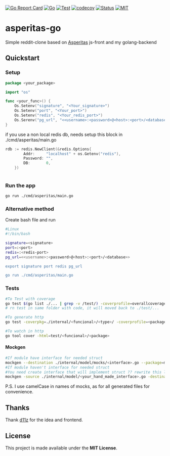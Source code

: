 [![Go Report Card](https://goreportcard.com/badge/github.com/Totus-Floreo/asperitas-on-go)](https://goreportcard.com/report/github.com/Totus-Floreo/asperitas-on-go)
[![Go](https://github.com/Totus-Floreo/asperitas-on-go/actions/workflows/go.yml/badge.svg)](https://github.com/Totus-Floreo/asperitas/blob/main/.github/workflows/go.yml)
[![Test](https://github.com/Totus-Floreo/asperitas-on-go/actions/workflows/test.yml/badge.svg)](https://github.com/Totus-Floreo/asperitas/blob/main/.github/workflows/test.yml)
[![codecov](https://codecov.io/gh/Totus-Floreo/asperitas-on-go/branch/main/graph/badge.svg?token=X9I4VJAFRC)](https://codecov.io/gh/Totus-Floreo/asperitas-on-go)
[![Status](https://badgen.net/badge/status/indevelopment/blue?icon=github)](https://github.com/Totus-Floreo/asperitas-on-go)
[![MIT](https://badgen.net/badge/license/MIT/blue)](https://github.com/Totus-Floreo/asperitas-on-go/blob/main/LICENSE)

# asperitas-go
Simple reddit-clone based on [Asperitas](https://github.com/d11z/asperitas) js-front and my golang-backend

## Quickstart

### Setup
```go
package <your_package>

import "os"

func <your_func>() {
    Os.Setenv("signature", "<Your_signature>")
    Os.Setenv("port", "<Your_port>")
    Os.Setenv("redis", "<Your_redis_port>")
	Os.Serenv("pg_url", "<<username>:<password>@<host>:<port>/<database>>")
}
```
if you use a non local redis db, needs setup this block in ./cmd/asperitas/main.go
```go
rdb := redis.NewClient(&redis.Options{
		Addr:     "localhost" + os.Getenv("redis"),
		Password: "",
		DB:       0,
	})
    
```
### Run the app
```sh
go run ./cmd/asperitas/main.go
```
### Alternative method

Create bash file and run

```sh
#Linux
#!/bin/bash

signature=<signature>
port=:<port>
redis=:<redis-port>
pg_url=<<username>:<password>@<host>:<port>/<database>>

export signature port redis pg_url

go run ./cmd/asperitas/main.go
```

### Tests
```sh
#To Test with coverage
go test $(go list ./... | grep -v /test/) -coverprofile=overallcoverage ./...
# rn test in same folder with code, it will moved back to ./test/...

#To generate http
go test -coverpkg=./internal/<funcional>/<type>/ -coverprofile=<package> ./test/<funcional>/<package>_test.go

#To watch in http
go tool cover -html=test/<funcional>/<package>
```

#### Mockgen
```sh
#If module have interface for needed struct
mockgen --destination ./internal/model/mocks/<interface>.go --package=mocks  --build_flags=--mod=mod <moduleURL> <interface>
#If module haven't interface for needed struct
#You need create interface that will implement struct ?? rewrite this later
mockgen -source ./internal/model/<your_hand_made_interface>.go -destination ./internal/model/mocks/<your_hand_made_interface>.go -package=mocks 
```

P.S. I use camelCase in names of mocks, as for all generated files for convenience.

## Thanks
Thank [d11z](https://github.com/d11z/asperitas) for the idea and frontend.

## License
This project is made available under the **MIT License**.

